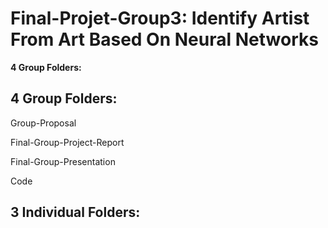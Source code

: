 # Final-Projet-Group3: Identify Artist From Art Based On Neural Networks    
<b> 4 Group Folders:</b> 


4 Group Folders:
----------------------------

Group-Proposal

Final-Group-Project-Report

Final-Group-Presentation

Code



3 Individual Folders:
----------------------------

